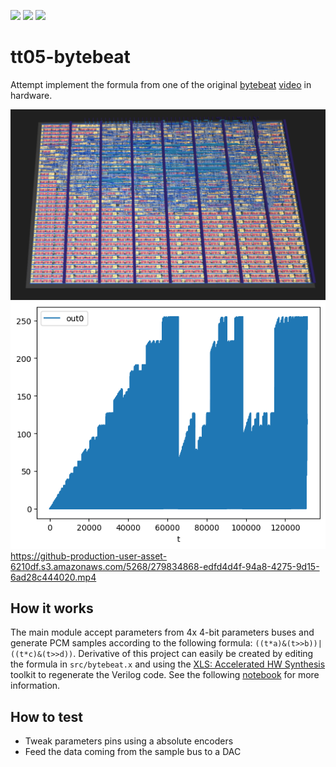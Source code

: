 ![](../../workflows/gds/badge.svg) ![](../../workflows/docs/badge.svg) ![](../../workflows/test/badge.svg)

# tt05-bytebeat

Attempt implement the formula from one of the original [bytebeat](http://countercomplex.blogspot.com/2011/10/algorithmic-symphonies-from-one-line-of.html) [video](https://www.youtube.com/watch?v=tCRPUv8V22o) in hardware.

![img](layout.png)
![img](waveform.png)
https://github-production-user-asset-6210df.s3.amazonaws.com/5268/279834868-edfd4d4f-94a8-4275-9d15-6ad28c444020.mp4

## How it works

The main module accept parameters from 4x 4-bit parameters buses and generate PCM samples according to the following formula: `((t*a)&(t>>b))|((t*c)&(t>>d))`.
Derivative of this project can easily be created by editing the formula in `src/bytebeat.x` and using the [XLS: Accelerated HW Synthesis](https://github.com/google/xls) toolkit to regenerate the Verilog code.
See the following [notebook](https://colab.research.google.com/gist/proppy/1258e007febb077c42ccea1d28e092c4/xls_audio_playground.ipynb) for more information.


## How to test

- Tweak parameters pins using a absolute encoders
- Feed the data coming from the sample bus to a DAC
